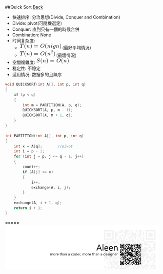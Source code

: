 ##Quick Sort [Back](./../Sort.md)
- 快速排序: 分治思想(Divide, Conquer and Combination)
- Divide: pivot(可隨機選定)
- Conquer: 直到只有一個的時候合併
- Combination: None
- 时间复杂度: 
	- <img src="./onlgn.png"> (最好平均情況) 
	- <img src="./on2.png"> (最壞情況)
- 空間複雜度: <img src="./on.png">
- 稳定性: 不稳定
- 适用情况: 数据多的且無序

```c
void QUICKSORT(int A[], int p, int q)
{
	if (p < q)
	{
		int m = PARTITION(A, p, q);
		QUICKSORT(A, p, m - 1);
		QUICKSORT(A, m + 1, q);
	}
}

int PARTITION(int A[], int p, int q)
{
	int x = A[q];		//pivot
	int i = p - 1;
	for (int j = p; j <= q - 1; j++)
	{	
		count++;
		if (A[j] <= x)
		{
			i++;
			exchange(A, i, j);
		}
	}
	exchange(A, i + 1, q);
	return i + 1;
}
```

=====
<a href="http://aleen42.github.io/" target="_blank" ><img src="./../../../pic/tail.gif"></a>
